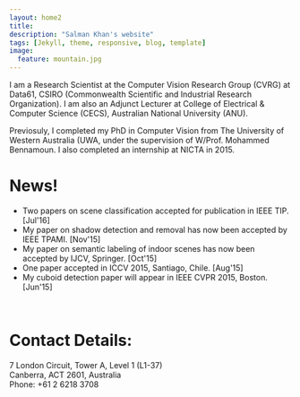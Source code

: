 ```yaml
---
layout: home2
title: 
description: "Salman Khan's website"
tags: [Jekyll, theme, responsive, blog, template]
image:
  feature: mountain.jpg
---
```

I am a Research Scientist at the Computer Vision Research Group (CVRG) at Data61, CSIRO (Commonwealth Scientific and Industrial Research Organization). I am also an Adjunct Lecturer at College of Electrical & Computer Science (CECS), Australian National University (ANU). 

Previosuly, I completed my PhD in Computer Vision from The University of Western Australia (UWA, under the supervision of W/Prof. Mohammed Bennamoun. I also completed an internship at NICTA in 2015. 

# News!

* Two papers on scene classification accepted for publication in IEEE TIP. [Jul'16]
* My paper on shadow detection and removal has now been accepted by IEEE TPAMI. [Nov'15]
* My paper on semantic labeling of indoor scenes has now been accepted by IJCV, Springer. [Oct'15]
* One paper accepted in ICCV 2015, Santiago, Chile. [Aug'15]
* My cuboid detection paper will appear in IEEE CVPR 2015, Boston. [Jun'15]

<br />

# Contact Details:  

7 London Circuit, Tower A, Level 1 (L1-37)  
Canberra, ACT 2601, Australia  
Phone: +61 2 6218 3708


